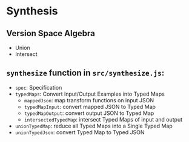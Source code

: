 # Synthesis

## Version Space Algebra

- Union
- Intersect

## `synthesize` function in `src/synthesize.js`:

- `spec`: Specification
- `typedMaps`: Convert Input/Output Examples into Typed Maps
  - `mappedJson`: map transform functions on input JSON
  - `typedMapInput`: convert mapped JSON to Typed Map
  - `typedMapOutput`: convert output JSON to Typed Map
  - `intersectedTypedMap`: intersect Typed Maps of input and output
- `unionTypedMap`: reduce all Typed Maps into a Single Typed Map
- `unionTypedJson`: convert Typed Map to Typed JSON
